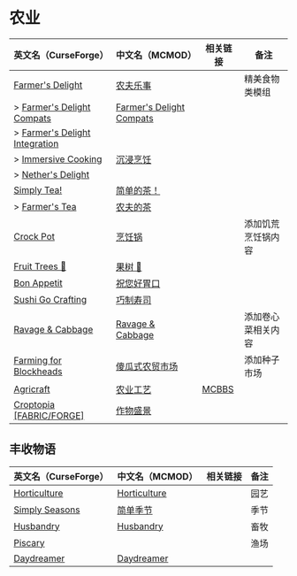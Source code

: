 # 农业

| 英文名（CurseForge）                                                                                       | 中文名（MCMOD）                                                  | 相关链接                                              | 备注               |
| ---------------------------------------------------------------------------------------------------------- | ---------------------------------------------------------------- | ----------------------------------------------------- | ------------------ |
| [Farmer's Delight](https://www.curseforge.com/minecraft/mc-mods/farmers-delight)                           | [农夫乐事](https://www.mcmod.cn/class/2820.html)                 |                                                       | 精美食物类模组     |
| > [Farmer's Delight Compats](https://www.curseforge.com/minecraft/mc-mods/farmers-delight-compats)         | [Farmer's Delight Compats](https://www.mcmod.cn/class/3656.html) |                                                       |                    |
| > [Farmer's Delight Integration](https://www.curseforge.com/minecraft/mc-mods/farmers-delight-integration) |                                                                  |                                                       |                    |
| > [Immersive Cooking](https://www.curseforge.com/minecraft/mc-mods/immersive-cooking)                      | [沉浸烹饪](https://www.mcmod.cn/class/4299.html)                 |                                                       |                    |
| > [Nether's Delight](https://www.curseforge.com/minecraft/mc-mods/nethers-delight)                         |                                                                  |                                                       |                    |
| [Simply Tea!](https://www.curseforge.com/minecraft/mc-mods/simply-tea)                                     | [简单的茶！](https://www.mcmod.cn/class/3597.html)               |                                                       |                    |
| > [Farmer's Tea](https://www.curseforge.com/minecraft/mc-mods/farmers-tea)                                 | [农夫的茶](https://www.mcmod.cn/class/3657.html)                 |                                                       |                    |
| [Crock Pot](https://www.curseforge.com/minecraft/mc-mods/crock-pot)                                        | [烹饪锅](https://www.mcmod.cn/class/3017.html)                   |                                                       | 添加饥荒烹饪锅内容 |
| [Fruit Trees 🍊](https://www.curseforge.com/minecraft/mc-mods/fruit-trees)                                  | [果树 🍊](https://www.mcmod.cn/class/2416.html)                   |                                                       |                    |
| [Bon Appetit](https://www.curseforge.com/minecraft/mc-mods/bon-appetit-forge)                              | [祝您好胃口](https://www.mcmod.cn/class/3402.html)               |                                                       |                    |
| [Sushi Go Crafting](https://www.curseforge.com/minecraft/mc-mods/sushigocrafting)                          | [巧制寿司](https://www.mcmod.cn/class/4014.html)                 |                                                       |                    |
| [Ravage & Cabbage](https://www.curseforge.com/minecraft/mc-mods/ravage-and-cabbage)                        | [Ravage & Cabbage](https://www.mcmod.cn/class/4118.html)         |                                                       | 添加卷心菜相关内容 |
| [Farming for Blockheads](https://www.curseforge.com/minecraft/mc-mods/farming-for-blockheads)              | [傻瓜式农贸市场](https://www.mcmod.cn/class/2057.html)           |                                                       | 添加种子市场       |
| [Agricraft](https://www.curseforge.com/minecraft/mc-mods/agricraft)                                        | [农业工艺](https://www.mcmod.cn/class/514.html)                  | [MCBBS](https://www.mcbbs.net/thread-846823-1-1.html) |                    |
| [Croptopia [FABRIC/FORGE]](https://www.curseforge.com/minecraft/mc-mods/croptopia-fabric)                  | [作物盛景](https://www.mcmod.cn/class/4225.html)                 |                                                       |                    |

## 丰收物语

| 英文名（CurseForge）                                                          | 中文名（MCMOD）                                      | 相关链接 | 备注 |
| ----------------------------------------------------------------------------- | ---------------------------------------------------- | -------- | ---- |
| [Horticulture](https://www.curseforge.com/minecraft/mc-mods/horticulture)     | [Horticulture](https://www.mcmod.cn/class/4248.html) |          | 园艺 |
| [Simply Seasons](https://www.curseforge.com/minecraft/mc-mods/simply-seasons) | [简单季节](https://www.mcmod.cn/class/4182.html)     |          | 季节 |
| [Husbandry](https://www.curseforge.com/minecraft/mc-mods/husbandry)           | [Husbandry](https://www.mcmod.cn/class/4233.html)    |          | 畜牧 |
| [Piscary](https://www.curseforge.com/minecraft/mc-mods/piscary)               |                                                      |          | 渔场 |
| [Daydreamer](https://www.curseforge.com/minecraft/mc-mods/daydreamer)         | [Daydreamer](https://www.mcmod.cn/class/4193.html)   |          |      |
